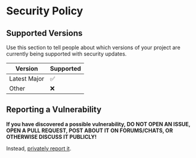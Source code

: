 # Security Policy

## Supported Versions

Use this section to tell people about which versions of your project are currently being supported with security updates.

| Version      | Supported          |
| ------------ | ------------------ |
| Latest Major | :white_check_mark: |
| Other        | :x:                |

## Reporting a Vulnerability

**If you have discovered a possible vulnerability, DO NOT OPEN AN ISSUE, OPEN A PULL REQUEST, POST ABOUT IT ON FORUMS/CHATS, OR OTHERWISE DISCUSS IT PUBLICLY!**

Instead, [privately report it](https://github.com/cleftly/cleftly/security/advisories/new).
